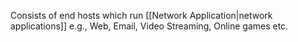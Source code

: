 Consists of end hosts which run [[Network Application|network applications]]
	e.g., Web, Email, Video Streaming, Online games etc.